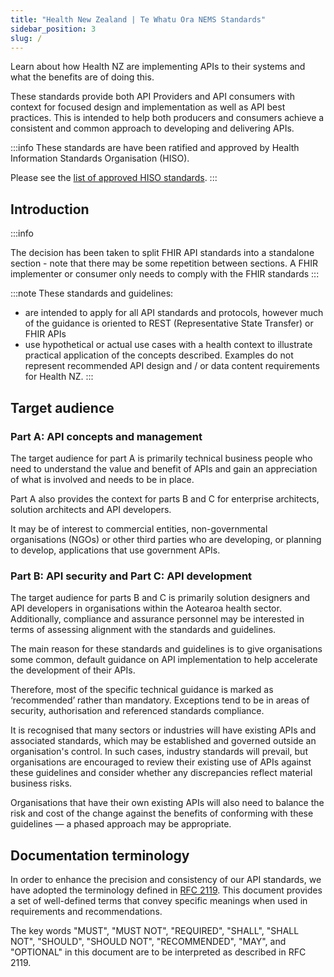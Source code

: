 ```yaml
---
title: "Health New Zealand | Te Whatu Ora NEMS Standards"
sidebar_position: 3
slug: /
---
```




Learn about how Health NZ are implementing APIs to their systems and what the benefits are of doing this.

These standards provide both API Providers and API consumers with context for focused design and implementation as well as API best practices. This is intended to help both producers and consumers achieve a consistent and common approach to developing and delivering APIs.

:::info
These standards are have been ratified and approved by Health Information Standards Organisation (HISO).

Please see the [list of approved HISO standards](https://www.tewhatuora.govt.nz/health-services-and-programmes/digital-health/data-and-digital-standards/approved-standards/).
:::

## Introduction

:::info

The decision has been taken to split FHIR API standards into a standalone section - note that there may be some repetition between sections. A FHIR implementer or consumer only needs to comply with the FHIR standards
:::

:::note
These standards and guidelines:

- are intended to apply for all API standards and protocols, however much of the guidance is oriented to REST (Representative State Transfer) or FHIR APIs
- use hypothetical or actual use cases with a health context to illustrate practical application of the concepts described. Examples do not represent recommended API design and / or data content requirements for Health NZ.
  :::

## Target audience

### Part A: API concepts and management

The target audience for part A is primarily technical business people who need to understand the value and benefit of APIs and gain an appreciation of what is involved and needs to be in place.

Part A also provides the context for parts B and C for enterprise architects, solution architects and API developers.

It may be of interest to commercial entities, non-governmental organisations (NGOs) or other third parties who are developing, or planning to develop, applications that use government APIs.

### Part B: API security and Part C: API development

The target audience for parts B and C is primarily solution designers and API developers in organisations within the Aotearoa health sector. Additionally, compliance and assurance personnel may be interested in terms of assessing alignment with the standards and guidelines.

The main reason for these standards and guidelines is to give organisations some common, default guidance on API implementation to help accelerate the development of their APIs.

Therefore, most of the specific technical guidance is marked as ‘recommended’ rather than mandatory. Exceptions tend to be in areas of security, authorisation and referenced standards compliance.

It is recognised that many sectors or industries will have existing APIs and associated standards, which may be established and governed outside an organisation's control. In such cases, industry standards will prevail, but organisations are encouraged to review their existing use of APIs against these guidelines and consider whether any discrepancies reflect material business risks.

Organisations that have their own existing APIs will also need to balance the risk and cost of the change against the benefits of conforming with these guidelines — a phased approach may be appropriate.

## Documentation terminology

In order to enhance the precision and consistency of our API standards, we have adopted the terminology defined in [RFC 2119](https://www.ietf.org/rfc/rfc2119.txt). This document provides a set of well-defined terms that convey specific meanings when used in requirements and recommendations.

The key words "MUST", "MUST NOT", "REQUIRED", "SHALL", "SHALL NOT", "SHOULD", "SHOULD NOT", "RECOMMENDED",  "MAY", and "OPTIONAL" in this document are to be interpreted as described in RFC 2119.
